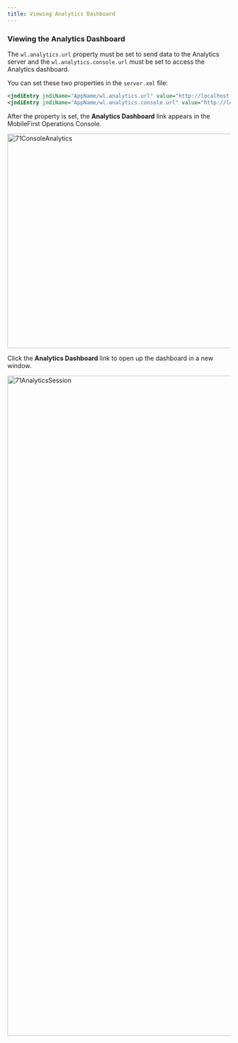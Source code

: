 ```yaml
---
title: Viewing Analytics Dashboard
---
```

### Viewing the Analytics Dashboard
The ```wl.analytics.url``` property must be set to send data to the Analytics server and the ```wl.analytics.console.url``` must be set to access the Analytics dashboard.


You can set these two properties in the ```server.xml``` file:
```xml
<jndiEntry jndiName="AppName/wl.analytics.url" value="http://localhost:10080/analytics-service/data"/>;
<jndiEntry jndiName="AppName/wl.analytics.console.url" value="http://localhost:10080/analytics/console"/>
```

After the property is set, the **Analytics Dashboard** link appears in the MobileFirst Operations Console.

<a href="https://developer.ibm.com/mobilefirstplatform/wp-content/uploads/sites/32/2015/04/71ConsoleAnalytics.png"><img src="{{ site.baseurl }}/assets/backup/71ConsoleAnalytics.png" alt="71ConsoleAnalytics" width="2570" height="484" class="aligncenter size-full wp-image-13930" /></a>

Click the **Analytics Dashboard** link to open up the dashboard in a new window.

<a href="https://developer.ibm.com/mobilefirstplatform/wp-content/uploads/sites/32/2015/04/71AnalyticsSession.png"><img src="{{ site.baseurl }}/assets/backup/71AnalyticsSession.png" alt="71AnalyticsSession" width="2758" height="1490" class="aligncenter size-full wp-image-13931" /></a>
